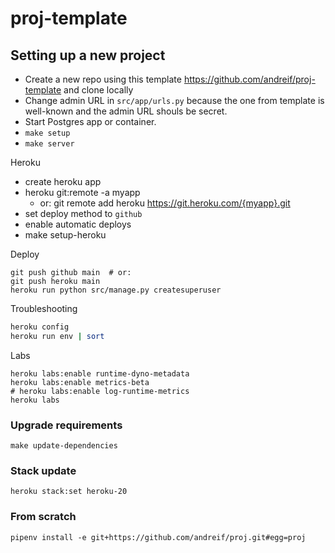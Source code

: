 # proj-template

## Setting up a new project

- Create a new repo using this template https://github.com/andreif/proj-template and clone locally
- Change admin URL in `src/app/urls.py` because the one from template is well-known and the admin URL shouls be secret.
- Start Postgres app or container.
- `make setup`
- `make server`

Heroku

- create heroku app
- heroku git:remote -a myapp
   - or: git remote add heroku https://git.heroku.com/{myapp}.git
- set deploy method to `github`
- enable automatic deploys
- make setup-heroku

Deploy

```
git push github main  # or:
git push heroku main 
heroku run python src/manage.py createsuperuser
```

Troubleshooting

```sh
heroku config
heroku run env | sort
```

Labs

```
heroku labs:enable runtime-dyno-metadata
heroku labs:enable metrics-beta
# heroku labs:enable log-runtime-metrics
heroku labs
```

### Upgrade requirements

```
make update-dependencies
```

### Stack update

```
heroku stack:set heroku-20
```

### From scratch

```
pipenv install -e git+https://github.com/andreif/proj.git#egg=proj
```
